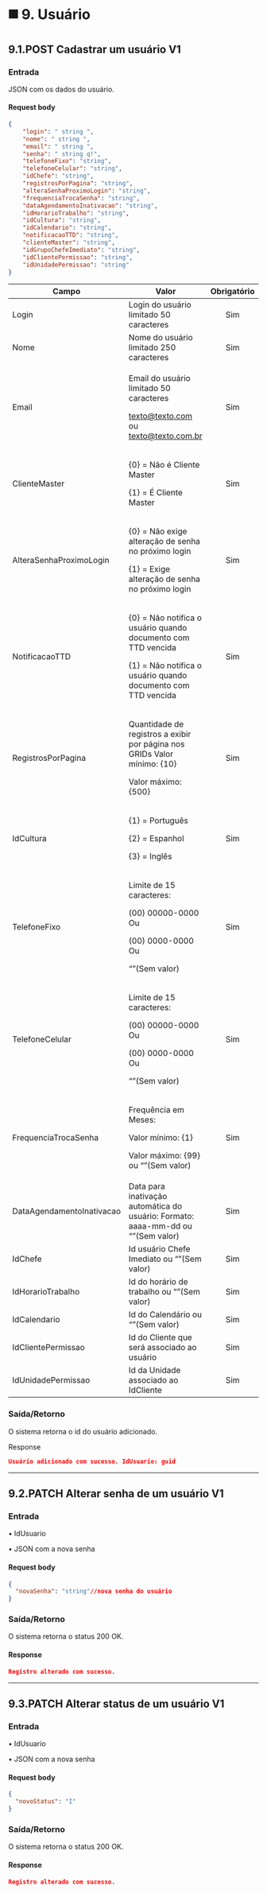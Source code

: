 # ◼️ 9. Usuário

## 9.1.POST Cadastrar um usuário V1

### Entrada

JSON com os dados do usuário.

#### Request body

```json
{
    "login": " string ",
    "nome": " string ",
    "email": " string ",
    "senha": " string q!",
    "telefoneFixo": "string",
    "telefoneCelular": "string",
    "idChefe": "string",
    "registrosPorPagina": "string",
    "alteraSenhaProximoLogin": "string",
    "frequenciaTrocaSenha": "string",
    "dataAgendamentoInativacao": "string",
    "idHorarioTrabalho": "string",
    "idCultura": "string",
    "idCalendario": "string",
    "notificacaoTTD": "string",
    "clienteMaster": "string",
    "idGrupoChefeImediato": "string",
    "idClientePermissao": "string",
    "idUnidadePermissao": "string"
}
```

| Campo                     | Valor                                                                                                                                     | Obrigatório |
| ------------------------- | ----------------------------------------------------------------------------------------------------------------------------------------- | :---------: |
| Login                     | Login do usuário limitado 50 caracteres                                                                                                   |     Sim     |
| Nome                      | Nome do usuário limitado 250 caracteres                                                                                                   |     Sim     |
| Email                     | <p>Email do usuário limitado 50 caracteres </p><p>texto@texto.com ou texto@texto.com.br</p>                                               |     Sim     |
| ClienteMaster             | <p>{0} = Não é Cliente Master </p><p>{1} = É Cliente Master</p>                                                                           |     Sim     |
| AlteraSenhaProximoLogin   | <p>{0} = Não exige alteração de senha no próximo login </p><p>{1} = Exige alteração de senha no próximo login</p>                         |     Sim     |
| NotificacaoTTD            | <p>{0} = Não notifica o usuário quando documento com TTD vencida </p><p>{1} = Não notifica o usuário quando documento com TTD vencida</p> |     Sim     |
| RegistrosPorPagina        | <p>Quantidade de registros a exibir por página nos GRIDs Valor mínimo: {10} </p><p>Valor máximo: {500}</p>                                |     Sim     |
| IdCultura                 | <p>{1} = Português </p><p>{2} = Espanhol </p><p>{3} = Inglês</p>                                                                          |     Sim     |
| TelefoneFixo              | <p>Limite de 15 caracteres: </p><p>(00) 00000-0000 Ou</p><p>(00) 0000-0000 Ou </p><p>“”(Sem valor)</p>                                    |     Sim     |
| TelefoneCelular           | <p>Limite de 15 caracteres: </p><p>(00) 00000-0000 Ou </p><p>(00) 0000-0000 Ou </p><p>“”(Sem valor)</p>                                   |     Sim     |
| FrequenciaTrocaSenha      | <p>Frequência em Meses: </p><p>Valor mínimo: {1} </p><p>Valor máximo: {99} ou “”(Sem valor)</p>                                           |     Sim     |
| DataAgendamentoInativacao | Data para inativação automática do usuário: Formato: aaaa-mm-dd ou “”(Sem valor)                                                          |     Sim     |
| IdChefe                   | Id usuário Chefe Imediato ou “”(Sem valor)                                                                                                |     Sim     |
| IdHorarioTrabalho         | Id do horário de trabalho ou “”(Sem valor)                                                                                                |     Sim     |
| IdCalendario              | Id do Calendário ou “”(Sem valor)                                                                                                         |     Sim     |
| IdClientePermissao        | Id do Cliente que será associado ao usuário                                                                                               |     Sim     |
| IdUnidadePermissao        | Id da Unidade associado ao IdCliente                                                                                                      |     Sim     |

### Saída/Retorno

O sistema retorna o id do usuário adicionado.

Response

```json
Usuário adicionado com sucesso. IdUsuario: guid
```

***

## 9.2.**PATCH** Alterar senha de um usuário V1

### Entrada

• IdUsuario

• JSON com a nova senha

#### Request body

```json
{
  "novaSenha": "string"//nova senha do usuário
}
```

### Saída/Retorno

O sistema retorna o status 200 OK.

#### Response

```json
Registro alterado com sucesso.
```

***

## 9.3.**PATCH** Alterar status de um usuário V1

### Entrada

• IdUsuario

• JSON com a nova senha

#### Request body

```json
{
  "novoStatus": "I"
}
```

### Saída/Retorno

O sistema retorna o status 200 OK.

#### Response

```json
Registro alterado com sucesso.
```

